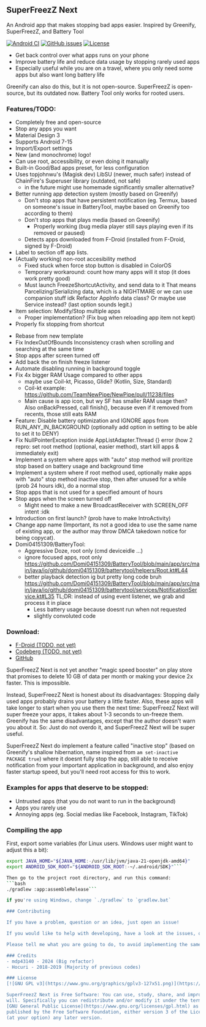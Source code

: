 ## SuperFreezZ Next
An Android app that makes stopping bad apps easier.
Inspired by Greenify, SuperFreezZ, and Battery Tool

[![Android CI](https://github.com/mdp43140/SuperFreezZ_N3XT/actions/workflows/android.yml/badge.svg?branch=main)](https://github.com/mdp43140/SuperFreezZ_N3XT/actions/workflows/android.yml)
[![GitHub issues](https://img.shields.io/github/issues/mdp43140/SuperFreezZ_N3XT)](/issues)
[![License](https://img.shields.io/github/license/mdp43140/SuperFreezZ_N3XT)](/blob/master/LICENSE)

+ Get back control over what apps runs on your phone
+ Improve battery life and reduce data usage by stopping rarely used apps
+ Especially useful while you are on a travel, where you only need some apps but also want long battery life

Greenify can also do this, but it is not open-source.
SuperFreezZ is open-source, but its outdated now.
Battery Tool only works for rooted users.

### Features/TODO:
+ Completely free and open-source
+ Stop any apps you want
+ Material Design 3
+ Supports Android 7-15
+ Import/Export settings
+ New (and monochrome) logo!
+ Can use root, accessibility, or even doing it manually
+ Built-in Good/Bad apps preset, for less configuration
+ Uses topjohnwu's (Magisk dev) LibSU (newer, much safer)
	instead of ChainFire's Superuser library (outdated, not safe)
	- in the future might use homemade significantly smaller alternative?
+ Better running app detection system (mostly based on Greenify)
	+ Don't stop apps that have persistent notification (eg. Termux, based on
		someone's issue in BatteryTool, maybe based on Greenify too according to them)
	+ Don't stop apps that plays media (based on Greenify)
		- Properly working (bug media player still says playing even if its removed or paused)
	+ Detects apps downloaded from F-Droid (installed from F-Droid, signed by F-Droid)
+ Label to section off app lists.
+ (Actually working) non-root accesibility method
	+ Fixed stuck when force stop button is disabled in ColorOS
	+ Temporary workaround: count how many apps will it stop (it does work pretty good)
	- Must launch FreezeShortcutActivity, and send data to it
		That means Parcelizing/Serializing data, which is a NIGHTMARE
		or we can use companion stuff idk
		Refactor AppInfo data class?
		Or maybe use Service instead? (last option sounds legit.)
+ Item selection: Modify/Stop multiple apps
	- Proper implementation? (Fix bug when reloading app item not kept)
+ Properly fix stopping from shortcut
- Rebase from new template
- Fix IndexOutOfBounds Inconsistency crash when scrolling and searching at the same time
- Stop apps after screen turned off
- Add back the on finish freeze listener
- Automate disabling running in background toggle
- Fix 4x bigger RAM Usage compared to other apps
	- maybe use Coil-kt, Picasso, Glide? (Kotlin, Size, Standard)
	- Coil-kt example: https://github.com/TeamNewPipe/NewPipe/pull/11238/files
	- Main cause is app icon, but wy SF has smaller RAM usage then? Also onBackPressed,
		call finish(), because even if it removed from recents, those still eats RAM
- Feature: Disable battery optimization and IGNORE apps from RUN_ANY_IN_BACKGROUND
	(optionally add option in setting to be able to set it to DENY)
- Fix NullPointerException inside AppListAdapter.Thread {} error (how 2 repro:
	set root method (optional, easier method), start kill apps & immediately exit)
- Implement a system where apps with "auto" stop method will
	proritize stop based on battery usage and background time
- Implement a system where if root method used, optionally make apps
	with "auto" stop method inactive stop, then after unused for
	a while (prob 24 hours idk), do a normal stop
- Stop apps that is not used for a specified amount of hours
- Stop apps when the screen turned off
	- Might need to make a new BroadcastReceiver with SCREEN_OFF intent :idk
- Introduction on first launch? (prob have to make IntroActivity)
- Change app name (Important, its not a good idea to use the same name of
	existing app, or the author may throw DMCA takedown notice for being copycat).
- Domi04151309/BatteryTool:
	- Aggressive Doze, root only (cmd deviceidle ...)
	- ignore focused apps, root only
		https://github.com/Domi04151309/BatteryTool/blob/main/app/src/main/java/io/github/domi04151309/batterytool/helpers/Root.kt#L44
	- better playback detection ig
		but pretty long code bruh
		https://github.com/Domi04151309/BatteryTool/blob/main/app/src/main/java/io/github/domi04151309/batterytool/services/NotificationService.kt#L35
		TL;DR: instead of using event listener, we grab and process it in place
		+ Less battery usage because doesnt run when not requested
		- slightly convoluted code

### Download:
- [F-Droid (TODO, not yet)](https://f-droid.org/packages/io.mdp43140.superfreeze_next)
- [Codeberg (TODO, not yet)](https://codeberg.org/mdp43140/SuperFreezZ_Next)
- [GitHub](https://github.com/mdp43140/SuperFreezZ_Next)

SuperFreezZ Next is not yet another "magic speed booster" on play store that promises to
delete 10 GB of data per month or making your device 2x faster. This is impossible.

Instead, SuperFreezZ Next is honest about its disadvantages:
Stopping daily used apps probably drains your battery a little faster.
Also, these apps will take longer to start when you use them the next time:
SuperFreezZ Next will super freeze your apps, it takes about 1-3 seconds to un-freeze them.
Greenify has the same disadvantages, except that the author doesn't warn you about it.
So: Just do not overdo it, and SuperFreezZ Next will be super useful.

SuperFreezZ Next do implement a feature called "inactive stop"
(based on Greenify's shallow hibernation, name inspired from `am set-inactive PACKAGE true`)
where it doesnt fully stop the app, still able to receive notification from
your important application in background, and also enjoy faster startup speed,
but you'll need root access for this to work.

### Examples for apps that deserve to be stopped:
 * Untrusted apps (that you do not want to run in the background)
 * Apps you rarely use
 * Annoying apps (eg. Social medias like Facebook, Instagram, TikTok)

### Compiling the app
First, export some variables (for Linux users. Windows user might want to adjust this a bit):
```bash
export JAVA_HOME="${JAVA_HOME:-/usr/lib/jvm/java-21-openjdk-amd64}"
export ANDROID_SDK_ROOT="${ANDROID_SDK_ROOT:-~/.android/SDK}"```

Then go to the project root directory, and run this command:
```bash
./gradlew :app:assembleRelease```

if you're using Windows, change `./gradlew` to `gradlew.bat`

### Contributing

If you have a problem, question or an idea, just open an issue!

If you would like to help with developing, have a look at the issues, or think of something that could be improved, and open an issue for it.

Please tell me what you are going to do, to avoid implementing the same thing at the same time :-)

### Credits
- mdp43140 - 2024 (Big refactor)
- Hocuri - 2018-2019 (Majority of previous codes)

### License
[![GNU GPL v3](https://www.gnu.org/graphics/gplv3-127x51.png)](https://www.gnu.org/licenses/gpl-3.0.en.html)

SuperFreezZ Next is Free Software: You can use, study, share, and improve it at
will. Specifically you can redistribute and/or modify it under the terms of the
[GNU General Public License](https://www.gnu.org/licenses/gpl.html) as
published by the Free Software Foundation, either version 3 of the License, or
(at your option) any later version.
